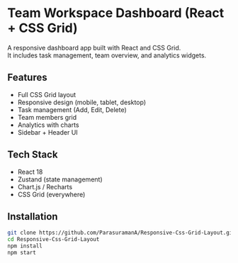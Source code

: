 # Team Workspace Dashboard (React + CSS Grid)

A responsive dashboard app built with React and CSS Grid.  
It includes task management, team overview, and analytics widgets.

## Features
- Full CSS Grid layout
- Responsive design (mobile, tablet, desktop)
- Task management (Add, Edit, Delete)
- Team members grid
- Analytics with charts
- Sidebar + Header UI

## Tech Stack
- React 18
- Zustand (state management)
- Chart.js / Recharts
- CSS Grid (everywhere)

## Installation
```bash
git clone https://github.com/ParasuramanA/Responsive-Css-Grid-Layout.git
cd Responsive-Css-Grid-Layout
npm install
npm start
